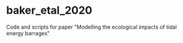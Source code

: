 # baker_etal_2020
Code and scripts for paper "Modelling the ecological impacts of tidal energy barrages"
